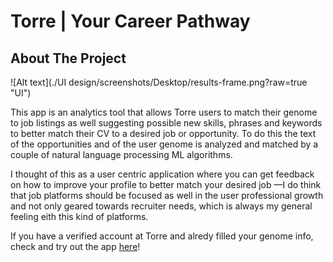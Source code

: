 # Torre | Your Career Pathway

<!-- ABOUT THE PROJECT -->

## About The Project

![Alt text](./UI design/screenshots/Desktop/results-frame.png?raw=true "UI")

This app is an analytics tool that allows Torre users to match their genome to job listings as well suggesting
possible new skills, phrases and keywords to better match their CV to a desired job or opportunity. To
do this the text of the opportunities and of the user genome is analyzed and matched by a couple of natural
language processing ML algorithms.

I thought of this as a user centric application where you can get feedback on how to improve your profile
to better match your desired job —I do think that job platforms should be focused as well in the
user professional growth and not only geared towards recruiter needs, which is always my general feeling eith this kind of platforms.

If you have a verified account at Torre and alredy filled your genome info, check and try out the app [here](https://torre-frontend.web.app/)!
